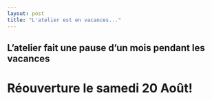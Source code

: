 ```yaml
---
layout: post
title: "L'atelier est en vacances..."
---
```



<h2>L’atelier fait une pause d’un mois pendant les vacances</h2>
<h1>Réouverture le samedi 20 Août!</h1>
<br/>
<br/>
